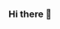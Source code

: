 ### Hi there 👋

<!-- 
**teneche/teneche** is a ✨ _special_ ✨ repository because its `README.md` (this file) appears on your GitHub profile.

Here are some ideas to get you started:

- 🔭 I’m currently working on ***
- 🌱 I’m currently learning ***
- 👯 I’m looking to collaborate on ***
- 🤔 I’m looking for help with ***
- 💬 Ask me about ***
- 📫 How to reach me: ***
- 😄 Pronouns: ***
- ⚡ Fun fact: ***
-***

